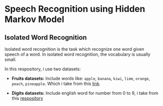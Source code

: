 # Speech Recognition using Hidden Markov Model

## Isolated Word Recognition

Isolated word recognition is the task which recognize one word given speech of a word. In isolated word recognition, the vocabulary is usually small.

In this respository, i use two datasets:

- **Fruits datasets:** Include words like: `apple`, `banana`, `kiwi`, `lime`, `orange`, `peach`, `pineapple`. Which i take from this [link](https://code.google.com/archive/p/hmm-speech-recognition/downloads).

- **Digits datasets:** Include english word for number from 0 to 9, i take from this [respository](https://github.com/Jakobovski/free-spoken-digit-dataset)

